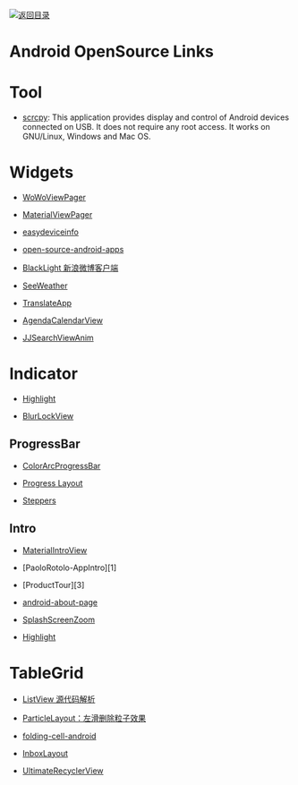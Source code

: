 [![返回目录](https://user-images.githubusercontent.com/5803001/38079637-ff0abcf0-3371-11e8-9b76-ad651620afc7.jpg)](https://github.com/wxyyxc1992/Awesome-Lists)

# Android OpenSource Links

# Tool

* [scrcpy](https://github.com/Genymobile/scrcpy): This application provides display and control of Android devices connected on USB. It does not require any root access. It works on GNU/Linux, Windows and Mac OS.

# Widgets

* [WoWoViewPager](https://github.com/Nightonke/WoWoViewPager)

- [MaterialViewPager](https://github.com/florent37/MaterialViewPager)

- [easydeviceinfo](https://github.com/nisrulz/easydeviceinfo)

- [open-source-android-apps](https://github.com/pcqpcq/open-source-android-apps)

- [BlackLight 新浪微博客户端](https://github.com/PaperAirplane-Dev-Team/BlackLight)

- [SeeWeather](https://github.com/xcc3641/SeeWeather)

- [TranslateApp](https://github.com/maoruibin/TranslateApp)

- [AgendaCalendarView](https://github.com/Tibolte/AgendaCalendarView)

- [JJSearchViewAnim](https://github.com/android-cjj/JJSearchViewAnim)

# Indicator

* [Highlight](https://github.com/hongyangAndroid/Highlight)

* [BlurLockView](https://github.com/Nightonke/BlurLockView)

## ProgressBar

* [ColorArcProgressBar](https://raw.githubusercontent.com/Shinelw/ColorArcProgressBar)

* [Progress Layout](https://github.com/iammert/ProgressLayout)

* [Steppers](https://github.com/drozdzynski/Steppers)

## Intro

* [MaterialIntroView](https://github.com/iammert/MaterialIntroView)

* [PaoloRotolo-AppIntro][1]

* [ProductTour][3]

* [android-about-page](https://github.com/medyo/android-about-page)

* [SplashScreenZoom]()

* [Highlight](https://github.com/hongyangAndroid/Highlight)

# TableGrid

* [ListView 源代码解析](http://blog.csdn.net/guolin_blog/article/details/44996879)

* [ParticleLayout：左滑删除粒子效果](https://github.com/ZhaoKaiQiang/ParticleLayout/)

- [folding-cell-android](https://github.com/Ramotion/folding-cell-android)

- [InboxLayout]()

- [UltimateRecyclerView]()
